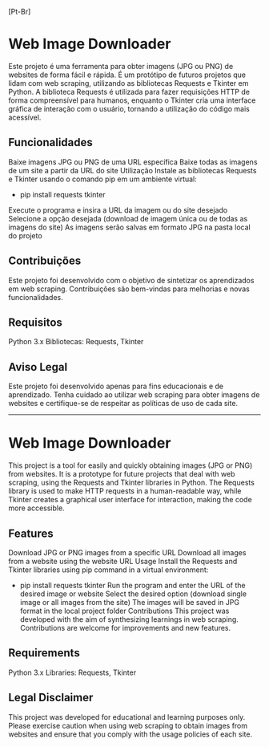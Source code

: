 [Pt-Br]
# Web Image Downloader
Este projeto é uma ferramenta para obter imagens (JPG ou PNG) de websites de forma fácil e rápida. É um protótipo de futuros projetos que lidam com web scraping, utilizando as bibliotecas Requests e Tkinter em Python. A biblioteca Requests é utilizada para fazer requisições HTTP de forma compreensível para humanos, enquanto o Tkinter cria uma interface gráfica de interação com o usuário, tornando a utilização do código mais acessível.

## Funcionalidades
Baixe imagens JPG ou PNG de uma URL específica
Baixe todas as imagens de um site a partir da URL do site
Utilização
Instale as bibliotecas Requests e Tkinter usando o comando pip em um ambiente virtual:

- pip install requests tkinter

Execute o programa e insira a URL da imagem ou do site desejado
Selecione a opção desejada (download de imagem única ou de todas as imagens do site)
As imagens serão salvas em formato JPG na pasta local do projeto

## Contribuições

Este projeto foi desenvolvido com o objetivo de sintetizar os aprendizados em web scraping. Contribuições são bem-vindas para melhorias e novas funcionalidades.

## Requisitos

Python 3.x
Bibliotecas: Requests, Tkinter

## Aviso Legal

Este projeto foi desenvolvido apenas para fins educacionais e de aprendizado. Tenha cuidado ao utilizar web scraping para obter imagens de websites e certifique-se de respeitar as políticas de uso de cada site.

-----
# Web Image Downloader
This project is a tool for easily and quickly obtaining images (JPG or PNG) from websites. It is a prototype for future projects that deal with web scraping, using the Requests and Tkinter libraries in Python. The Requests library is used to make HTTP requests in a human-readable way, while Tkinter creates a graphical user interface for interaction, making the code more accessible.

## Features
Download JPG or PNG images from a specific URL
Download all images from a website using the website URL
Usage
Install the Requests and Tkinter libraries using pip command in a virtual environment:
- pip install requests tkinter
Run the program and enter the URL of the desired image or website
Select the desired option (download single image or all images from the site)
The images will be saved in JPG format in the local project folder
Contributions
This project was developed with the aim of synthesizing learnings in web scraping. Contributions are welcome for improvements and new features.

## Requirements
Python 3.x
Libraries: Requests, Tkinter

## Legal Disclaimer
This project was developed for educational and learning purposes only. Please exercise caution when using web scraping to obtain images from websites and ensure that you comply with the usage policies of each site.
